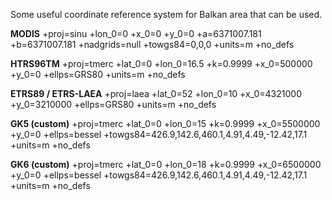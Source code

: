 Some useful coordinate reference system for Balkan area that can be used.

**MODIS**
+proj=sinu +lon_0=0 +x_0=0 +y_0=0 +a=6371007.181 +b=6371007.181 +nadgrids=null +towgs84=0,0,0 +units=m +no_defs

**HTRS96TM**
+proj=tmerc +lat_0=0 +lon_0=16.5 +k=0.9999 +x_0=500000 +y_0=0 +ellps=GRS80 +units=m +no_defs

**ETRS89 / ETRS-LAEA**
+proj=laea +lat_0=52 +lon_0=10 +x_0=4321000 +y_0=3210000 +ellps=GRS80 +units=m +no_defs 

**GK5 (custom)**
+proj=tmerc +lat_0=0 +lon_0=15 +k=0.9999 +x_0=5500000 +y_0=0 +ellps=bessel +towgs84=426.9,142.6,460.1,4.91,4.49,-12.42,17.1 +units=m +no_defs

**GK6 (custom)**
+proj=tmerc +lat_0=0 +lon_0=18 +k=0.9999 +x_0=6500000 +y_0=0 +ellps=bessel +towgs84=426.9,142.6,460.1,4.91,4.49,-12.42,17.1 +units=m +no_defs
